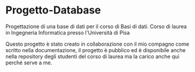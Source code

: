 # Progetto-Database
Progettazione di una base di dati per il corso di Basi di dati. Corso di laurea in Ingegneria Informatica presso l'Università di Pisa

Questo progetto è stato creato in collaborazione con il mio compagno come scritto nella documentazione, il progetto è pubblico ed è disponibile anche nella repository degli studenti del corso di laurea ma la carico anche qui perché serve a me.
